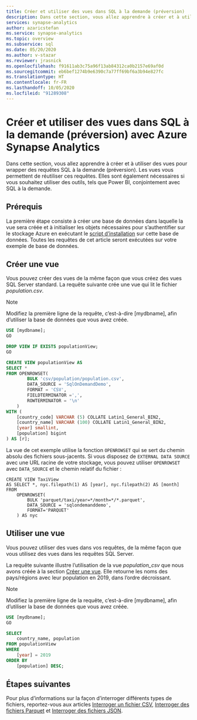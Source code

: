 ```yaml
---
title: Créer et utiliser des vues dans SQL à la demande (préversion)
description: Dans cette section, vous allez apprendre à créer et à utiliser des vues pour wrapper des requêtes SQL à la demande (préversion). Les vues vous permettent de réutiliser ces requêtes. Elles sont également nécessaires si vous souhaitez utiliser des outils, tels que Power BI, conjointement avec SQL à la demande.
services: synapse-analytics
author: azaricstefan
ms.service: synapse-analytics
ms.topic: overview
ms.subservice: sql
ms.date: 05/20/2020
ms.author: v-stazar
ms.reviewer: jrasnick
ms.openlocfilehash: f91611ab3c75a96f13ab84312ca0b2157e69af0d
ms.sourcegitcommit: eb6bef1274b9e6390c7a77ff69bf6a3b94e827fc
ms.translationtype: HT
ms.contentlocale: fr-FR
ms.lasthandoff: 10/05/2020
ms.locfileid: "91289308"
---
```

# <a name="create-and-use-views-in-sql-on-demand-preview-using-azure-synapse-analytics"></a>Créer et utiliser des vues dans SQL à la demande (préversion) avec Azure Synapse Analytics

Dans cette section, vous allez apprendre à créer et à utiliser des vues pour wrapper des requêtes SQL à la demande (préversion). Les vues vous permettent de réutiliser ces requêtes. Elles sont également nécessaires si vous souhaitez utiliser des outils, tels que Power BI, conjointement avec SQL à la demande.

## <a name="prerequisites"></a>Prérequis

La première étape consiste à créer une base de données dans laquelle la vue sera créée et à initialiser les objets nécessaires pour s’authentifier sur le stockage Azure en exécutant le [script d’installation](https://github.com/Azure-Samples/Synapse/blob/master/SQL/Samples/LdwSample/SampleDB.sql) sur cette base de données. Toutes les requêtes de cet article seront exécutées sur votre exemple de base de données.

## <a name="create-a-view"></a>Créer une vue

Vous pouvez créer des vues de la même façon que vous créez des vues SQL Server standard. La requête suivante crée une vue qui lit le fichier *population.csv*.

> [!NOTE]
> Modifiez la première ligne de la requête, c’est-à-dire [mydbname], afin d’utiliser la base de données que vous avez créée.

```sql
USE [mydbname];
GO

DROP VIEW IF EXISTS populationView;
GO

CREATE VIEW populationView AS
SELECT * 
FROM OPENROWSET(
        BULK 'csv/population/population.csv',
        DATA_SOURCE = 'SqlOnDemandDemo',
        FORMAT = 'CSV', 
        FIELDTERMINATOR =',', 
        ROWTERMINATOR = '\n'
    )
WITH (
    [country_code] VARCHAR (5) COLLATE Latin1_General_BIN2,
    [country_name] VARCHAR (100) COLLATE Latin1_General_BIN2,
    [year] smallint,
    [population] bigint
) AS [r];
```

La vue de cet exemple utilise la fonction `OPENROWSET` qui se sert du chemin absolu des fichiers sous-jacents. Si vous disposez de `EXTERNAL DATA SOURCE` avec une URL racine de votre stockage, vous pouvez utiliser `OPENROWSET` avec `DATA_SOURCE` et le chemin relatif du fichier :

```
CREATE VIEW TaxiView
AS SELECT *, nyc.filepath(1) AS [year], nyc.filepath(2) AS [month]
FROM
    OPENROWSET(
        BULK 'parquet/taxi/year=*/month=*/*.parquet',
        DATA_SOURCE = 'sqlondemanddemo',
        FORMAT='PARQUET'
    ) AS nyc
```

## <a name="use-a-view"></a>Utiliser une vue

Vous pouvez utiliser des vues dans vos requêtes, de la même façon que vous utilisez des vues dans les requêtes SQL Server.

La requête suivante illustre l’utilisation de la vue *population_csv* que nous avons créée à la section [Créer une vue](#create-a-view). Elle retourne les noms des pays/régions avec leur population en 2019, dans l’ordre décroissant.

> [!NOTE]
> Modifiez la première ligne de la requête, c’est-à-dire [mydbname], afin d’utiliser la base de données que vous avez créée.

```sql
USE [mydbname];
GO

SELECT
    country_name, population
FROM populationView
WHERE
    [year] = 2019
ORDER BY
    [population] DESC;
```

## <a name="next-steps"></a>Étapes suivantes

Pour plus d’informations sur la façon d’interroger différents types de fichiers, reportez-vous aux articles [Interroger un fichier CSV](query-single-csv-file.md), [Interroger des fichiers Parquet](query-parquet-files.md) et [Interroger des fichiers JSON](query-json-files.md).
